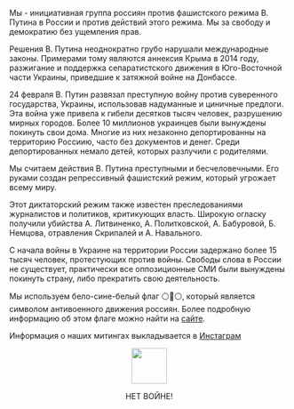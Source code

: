 Мы - инициативная группа россиян против фашистского режима В. Путина в России и против действий этого режима. Мы за свободу и демократию без ущемления прав.

Решения В. Путина неоднократно грубо нарушали международные законы. Примерами тому являются аннексия Крыма в 2014 году, разжигание и поддержка сепаратистского движения в Юго-Восточной части Украины, приведшие к затяжной войне на Донбассе.

24 февраля В. Путин развязал преступную войну против суверенного государства, Украины, использовав надуманные и циничные предлоги. Эта война уже привела к гибели десятков тысяч человек, разрушению мирных городов. Более 10 миллионов украинцев были вынуждены покинуть свои дома. Многие из них незаконно депортированны на территорию Россиию, часто без документов и денег. Среди депортированных немало детей, которых разлучили с родителями.

Мы считаем действия В. Путина преступными и бесчеловечными. Его руками создан репрессивный фашистский режим, который угрожает всему миру.

Этот диктаторский режим также известен преследованиями журналистов и политиков, критикующих власть. Широкую огласку получили убийства А. Литвиненко, А. Политковской, А. Бабуровой, Б. Немцова, отравления Скрипалей и А. Навального.

С начала войны в Украине на территории России задержано более 15 тысяч человек, протестующих против войны. Свободы слова в России не существует, практически все оппозиционные СМИ были вынуждены покинуть страну, либо прекратить свою деятельность.

Мы используем бело-сине-белый флаг ⚪️🔵⚪️, который является символом антивоенного движения россиян. Более подробную информацию об этом флаге можно найти на [сайте](https://whitebluewhite.info/).

Информация о наших митингах выкладывается в [Инстаграм](https://www.instagram.com/voicesinkorea/)

<p align="center">
<a href="https://www.instagram.com/voicesinkorea/">
  <img src="https://user-images.githubusercontent.com/105092258/167867747-adbe270f-2c0d-48a5-87c1-bbd547b79e0b.png" width="64" height="64" />
</a>
</p>

<p align="center">НЕТ ВОЙНЕ!</p>
